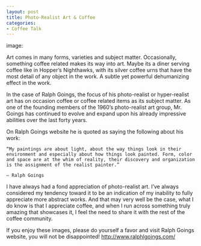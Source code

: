 ```yaml
---
layout: post
title: Photo-Realist Art & Coffee
categories:
- Coffee Talk
---
```

image: 

Art comes in many forms, varieties and subject matter. Occasionally, something coffee related makes its way into art. Maybe its a diner serving coffee like in Hopper’s Nighthawks, with its silver coffee urns that have the most detail of any object in the work. A subtle yet powerful dehumanizing effect in the work.

In the case of Ralph Goings, the focus of his photo-realist or hyper-realist art has on occasion coffee or coffee related items as its subject matter. As one of the founding members of the 1960’s photo-realist art group, Mr. Goings has continued to evolve and expand upon his already impressive abilities over the last forty years.

On Ralph Goings website he is quoted as saying the following about his work:

    “My paintings are about light, about the way things look in their environment and especially about how things look painted. Form, color and space are at the whim of reality, their discovery and organization is the assignment of the realist painter.”

    – Ralph Goings

I have always had a fond appreciation of photo-realist art. I’ve always considered my tendency toward it to be an indication of my inability to fully appreciate more abstract works. And that may very well be the case, what I do know is that I appreciate coffee, and when I run across something truly amazing that showcases it, I feel the need to share it with the rest of the coffee community.

If you enjoy these images, please do yourself a favor and visit Ralph Goings website, you will not be disappointed!
http://www.ralphlgoings.com/

